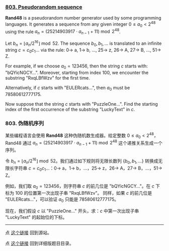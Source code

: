 ### [803. Pseudorandom sequence](https://projecteuler.net/problem=803)

**Rand48** is a pseudorandom number generator used by some programming languages. It generates a sequence from any given integer $0 \le a_0 < 2^{48}$ using the rule $a_n = (25214903917 \cdot a_{n - 1} + 11) \bmod 2^{48}$.

Let $b_n = \lfloor a_n / 2^{16} \rfloor \bmod 52$.
The sequence $b_0, b_1, \dots$ is translated to an infinite string $c = c_0c_1\dots$ via the rule:
$0 \rightarrow$ a, $1\rightarrow$ b, $\dots$, $25 \rightarrow$ z, $26 \rightarrow$ A, $27 \rightarrow$ B, $\dots$, $51 \rightarrow$ Z.

For example, if we choose $a_0 = 123456$, then the string $c$ starts with: "bQYicNGCY$\dots$".
Moreover, starting from index $100$, we encounter the substring "RxqLBfWzv" for the first time.

Alternatively, if $c$ starts with "EULERcats$\dots$", then $a_0$ must be $78580612777175$.

Now suppose that the string $c$ starts with "PuzzleOne$\dots$".
Find the starting index of the first occurrence of the substring "LuckyText" in $c$.

### 803. 伪随机序列

某些编程语言会使用 **Rand48** 这种伪随机数生成器。给定整数 $0 \le a_0 < 2^{48}$，Rand48 通过 $a_n = (25214903917 \cdot a_{n - 1} + 11) \bmod 2^{48}$ 这个递推关系生成一个序列。

令 $b_n = \lfloor a_n / 2^{16} \rfloor \bmod 52$。我们通过如下规则将无限长数列 $\{b_0, b_1, \dots \}$ 转换成无限长字符串 $c = c_0c_1\dots$：$0 \rightarrow$ a，$1\rightarrow$ b，$\dots$，$25 \rightarrow$ z，$26 \rightarrow$ A，$27 \rightarrow$ B，$\dots$，$51 \rightarrow$ Z。

例如，我们取 $a_0 = 123456$，则字符串 $c$ 的前几位是 "bQYicNGCY$\dots$"。在 $c$ 下标为 100 的位置第一次出现子串 "RxqLBfWzv"。
同样，如果 $c$ 的前几位是 "EULERcats$\dots$"，可以验证 $a_0$ 只能是 $78580612777175$。

现在，我们假设 $c$ 以 "PuzzleOne$\dots$" 开头，求：$c$ 中第一次出现子串 "LuckyText" 的起始位的下标。

---

点 [这个链接](https://fsy-juruo.github.io/pe-chinese-translation/) 回到源站。

点 [这个链接](https://fsy-juruo.github.io/pe-chinese-translation/detailed_content_archives.html) 回到详细版题目目录。